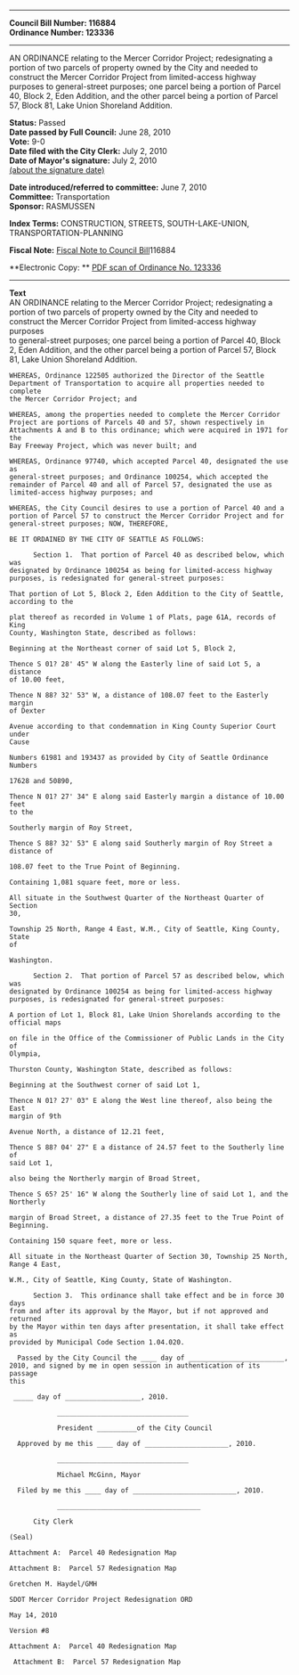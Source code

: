 * * * * *  
  
**Council Bill Number: [](#h0)[](#h2)116884**   
**Ordinance Number: 123336**  
  
* * * * *  
  
AN ORDINANCE relating to the Mercer Corridor Project; redesignating a portion of two parcels of property owned by the City and needed to construct the Mercer Corridor Project from limited-access highway purposes to general-street purposes; one parcel being a portion of Parcel 40, Block 2, Eden Addition, and the other parcel being a portion of Parcel 57, Block 81, Lake Union Shoreland Addition.  
  
**Status:** Passed   
**Date passed by Full Council:** June 28, 2010   
**Vote:** 9-0   
**Date filed with the City Clerk:** July 2, 2010   
**Date of Mayor's signature:** July 2, 2010   
[(about the signature date)](/~public/approvaldate.htm)   
  
  
**Date introduced/referred to committee:** June 7, 2010   
**Committee:** Transportation   
**Sponsor:** RASMUSSEN   
  
**Index Terms:** CONSTRUCTION, STREETS, SOUTH-LAKE-UNION, TRANSPORTATION-PLANNING  
  
**Fiscal Note:** [Fiscal Note to Council Bill](http://clerk.seattle.gov/~public/fnote/116884.htm)[](#h1)[](#h3)116884  
  
**Electronic Copy: ** [PDF scan of Ordinance No. 123336](/~archives/Ordinances/Ord_123336.pdf)  
  
* * * * *  
  
**Text**  
    AN ORDINANCE relating to the Mercer Corridor Project; redesignating a  
    portion of two parcels of property owned by the City and needed to  
    construct the Mercer Corridor Project from limited-access highway purposes  
    to general-street purposes; one parcel being a portion of Parcel 40, Block  
    2, Eden Addition, and the other parcel being a portion of Parcel 57, Block  
    81, Lake Union Shoreland Addition.  
  
    WHEREAS, Ordinance 122505 authorized the Director of the Seattle  
    Department of Transportation to acquire all properties needed to complete  
    the Mercer Corridor Project; and  
  
    WHEREAS, among the properties needed to complete the Mercer Corridor  
    Project are portions of Parcels 40 and 57, shown respectively in  
    Attachments A and B to this ordinance; which were acquired in 1971 for the  
    Bay Freeway Project, which was never built; and  
  
    WHEREAS, Ordinance 97740, which accepted Parcel 40, designated the use as  
    general-street purposes; and Ordinance 100254, which accepted the  
    remainder of Parcel 40 and all of Parcel 57, designated the use as  
    limited-access highway purposes; and  
  
    WHEREAS, the City Council desires to use a portion of Parcel 40 and a  
    portion of Parcel 57 to construct the Mercer Corridor Project and for  
    general-street purposes; NOW, THEREFORE,  
  
    BE IT ORDAINED BY THE CITY OF SEATTLE AS FOLLOWS:  
  
          Section 1.  That portion of Parcel 40 as described below, which was  
    designated by Ordinance 100254 as being for limited-access highway  
    purposes, is redesignated for general-street purposes:  
  
    That portion of Lot 5, Block 2, Eden Addition to the City of Seattle,  
    according to the  
  
    plat thereof as recorded in Volume 1 of Plats, page 61A, records of King  
    County, Washington State, described as follows:  
  
    Beginning at the Northeast corner of said Lot 5, Block 2,  
  
    Thence S 01? 28' 45" W along the Easterly line of said Lot 5, a distance  
    of 10.00 feet,  
  
    Thence N 88? 32' 53" W, a distance of 108.07 feet to the Easterly margin  
    of Dexter  
  
    Avenue according to that condemnation in King County Superior Court under  
    Cause  
  
    Numbers 61981 and 193437 as provided by City of Seattle Ordinance Numbers  
  
    17628 and 50890,  
  
    Thence N 01? 27' 34" E along said Easterly margin a distance of 10.00 feet  
    to the  
  
    Southerly margin of Roy Street,  
  
    Thence S 88? 32' 53" E along said Southerly margin of Roy Street a  
    distance of  
  
    108.07 feet to the True Point of Beginning.  
  
    Containing 1,081 square feet, more or less.  
  
    All situate in the Southwest Quarter of the Northeast Quarter of Section  
    30,  
  
    Township 25 North, Range 4 East, W.M., City of Seattle, King County, State  
    of  
  
    Washington.  
  
          Section 2.  That portion of Parcel 57 as described below, which was  
    designated by Ordinance 100254 as being for limited-access highway  
    purposes, is redesignated for general-street purposes:  
  
    A portion of Lot 1, Block 81, Lake Union Shorelands according to the  
    official maps  
  
    on file in the Office of the Commissioner of Public Lands in the City of  
    Olympia,  
  
    Thurston County, Washington State, described as follows:  
  
    Beginning at the Southwest corner of said Lot 1,  
  
    Thence N 01? 27' 03" E along the West line thereof, also being the East  
    margin of 9th  
  
    Avenue North, a distance of 12.21 feet,  
  
    Thence S 88? 04' 27" E a distance of 24.57 feet to the Southerly line of  
    said Lot 1,  
  
    also being the Northerly margin of Broad Street,  
  
    Thence S 65? 25' 16" W along the Southerly line of said Lot 1, and the  
    Northerly  
  
    margin of Broad Street, a distance of 27.35 feet to the True Point of  
    Beginning.  
  
    Containing 150 square feet, more or less.  
  
    All situate in the Northeast Quarter of Section 30, Township 25 North,  
    Range 4 East,  
  
    W.M., City of Seattle, King County, State of Washington.  
  
          Section 3.  This ordinance shall take effect and be in force 30 days  
    from and after its approval by the Mayor, but if not approved and returned  
    by the Mayor within ten days after presentation, it shall take effect as  
    provided by Municipal Code Section 1.04.020.  
  
      Passed by the City Council the ____ day of ________________________,  
    2010, and signed by me in open session in authentication of its passage  
    this  
  
     _____ day of ___________________, 2010.  
  
                _________________________________  
  
                President __________of the City Council  
  
      Approved by me this ____ day of _____________________, 2010.  
  
                _________________________________  
  
                Michael McGinn, Mayor  
  
      Filed by me this ____ day of __________________________, 2010.  
  
                ____________________________________  
  
          City Clerk  
  
    (Seal)  
  
    Attachment A:  Parcel 40 Redesignation Map  
  
    Attachment B:  Parcel 57 Redesignation Map  
  
    Gretchen M. Haydel/GMH  
  
    SDOT Mercer Corridor Project Redesignation ORD  
  
    May 14, 2010  
  
    Version #8  
  
    Attachment A:  Parcel 40 Redesignation Map   
  
     Attachment B:  Parcel 57 Redesignation Map   
